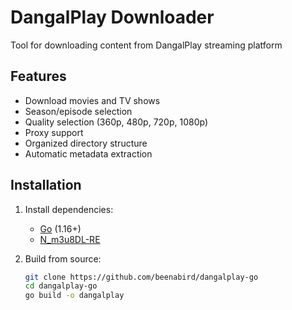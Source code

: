 # DangalPlay Downloader

Tool for downloading content from DangalPlay streaming platform

## Features
- Download movies and TV shows
- Season/episode selection
- Quality selection (360p, 480p, 720p, 1080p)
- Proxy support
- Organized directory structure
- Automatic metadata extraction

## Installation
1. Install dependencies:
   - [Go](https://golang.org/dl/) (1.16+)
   - [N_m3u8DL-RE](https://github.com/nilaoda/N_m3u8DL-RE)

2. Build from source:
   ```bash
   git clone https://github.com/beenabird/dangalplay-go
   cd dangalplay-go
   go build -o dangalplay
